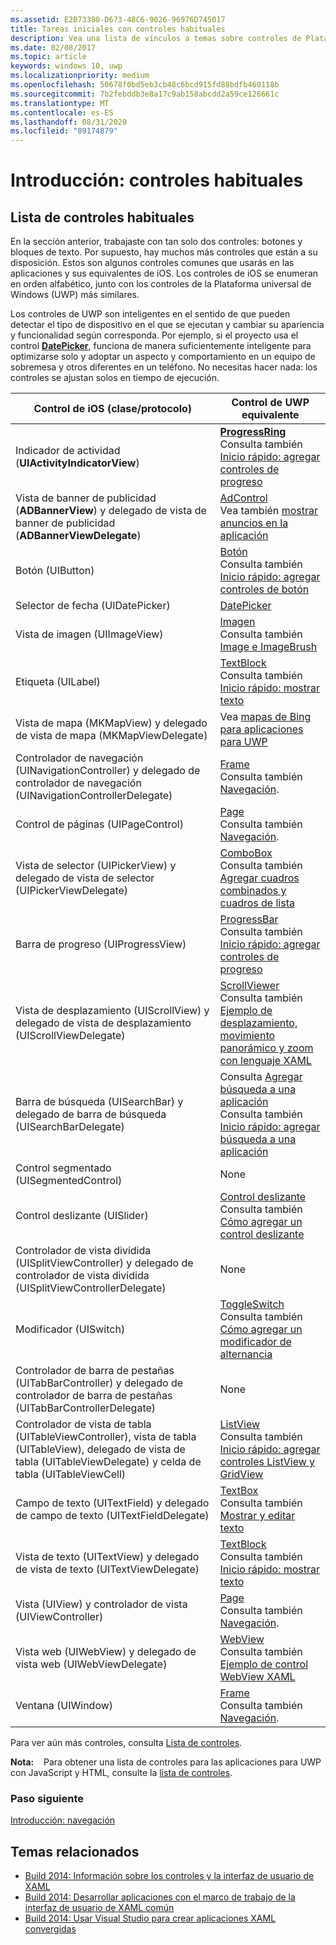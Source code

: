 ```yaml
---
ms.assetid: E2B73380-D673-48C6-9026-96976D745017
title: Tareas iniciales con controles habituales
description: Vea una lista de vínculos a temas sobre controles de Plataforma universal de Windows comunes (UWP) y sus controles de iOS equivalentes.
ms.date: 02/08/2017
ms.topic: article
keywords: windows 10, uwp
ms.localizationpriority: medium
ms.openlocfilehash: 50678f0bd5eb3cb48c6bcd915fd88bdfb460118b
ms.sourcegitcommit: 7b2febddb3e8a17c9ab158abcdd2a59ce126661c
ms.translationtype: MT
ms.contentlocale: es-ES
ms.lasthandoff: 08/31/2020
ms.locfileid: "89174879"
---
```

# <a name="getting-started-common-controls"></a>Introducción: controles habituales


## <a name="common-controls-list"></a>Lista de controles habituales

En la sección anterior, trabajaste con tan solo dos controles: botones y bloques de texto. Por supuesto, hay muchos más controles que están a su disposición. Estos son algunos controles comunes que usarás en las aplicaciones y sus equivalentes de iOS. Los controles de iOS se enumeran en orden alfabético, junto con los controles de la Plataforma universal de Windows (UWP) más similares.

Los controles de UWP son inteligentes en el sentido de que pueden detectar el tipo de dispositivo en el que se ejecutan y cambiar su apariencia y funcionalidad según corresponda. Por ejemplo, si el proyecto usa el control [**DatePicker**](/previous-versions/windows/apps/br211681(v=win.10)), funciona de manera suficientemente inteligente para optimizarse solo y adoptar un aspecto y comportamiento en un equipo de sobremesa y otros diferentes en un teléfono. No necesitas hacer nada: los controles se ajustan solos en tiempo de ejecución.

| Control de iOS (clase/protocolo) | Control de UWP equivalente |
|------------------------------|--------------------------------------|
| Indicador de actividad (**UIActivityIndicatorView**) | [**ProgressRing**](/uwp/api/Windows.UI.Xaml.Controls.ProgressRing) <br/> Consulta también [Inicio rápido: agregar controles de progreso](/previous-versions/windows/apps/hh780651(v=win.10)) |
| Vista de banner de publicidad (**ADBannerView**) y delegado de vista de banner de publicidad (**ADBannerViewDelegate**) | [AdControl](/uwp/api/microsoft.advertising.winrt.ui.adcontrol) <br/> Vea también [mostrar anuncios en la aplicación](../monetize/display-ads-in-your-app.md) |
| Botón (UIButton) | [Botón](/uwp/api/Windows.UI.Xaml.Controls.Button) <br/> Consulta también [Inicio rápido: agregar controles de botón](/previous-versions/windows/apps/jj153346(v=win.10)) |
| Selector de fecha (UIDatePicker) | [DatePicker](/previous-versions/windows/apps/br211681(v=win.10)) |
| Vista de imagen (UIImageView) | [Imagen](/uwp/api/Windows.UI.Xaml.Controls.Image) <br/> Consulta también [Image e ImageBrush](../design/controls-and-patterns/images-imagebrushes.md) |
| Etiqueta (UILabel) | [TextBlock](/uwp/api/Windows.UI.Xaml.Controls.TextBlock) <br/> Consulta también [Inicio rápido: mostrar texto](/previous-versions/windows/apps/hh700392(v=win.10)) |
| Vista de mapa (MKMapView) y delegado de vista de mapa (MKMapViewDelegate) | Vea [mapas de Bing para aplicaciones para UWP](/previous-versions/windows/apps/dn642089(v=win.10)) |
| Controlador de navegación (UINavigationController) y delegado de controlador de navegación (UINavigationControllerDelegate) | [Frame](/uwp/api/Windows.UI.Xaml.Controls.Frame) <br/> Consulta también [Navegación](../design/basics/navigation-basics.md). |
| Control de páginas (UIPageControl) | [Page](/uwp/api/Windows.UI.Xaml.Controls.Page) <br/> Consulta también [Navegación](../design/basics/navigation-basics.md). |
| Vista de selector (UIPickerView) y delegado de vista de selector (UIPickerViewDelegate) | [ComboBox](/uwp/api/Windows.UI.Xaml.Controls.ComboBox) <br/> Consulta también [Agregar cuadros combinados y cuadros de lista](/previous-versions/windows/apps/hh780616(v=win.10)) |
| Barra de progreso (UIProgressView) | [ProgressBar](/uwp/api/Windows.UI.Xaml.Controls.ProgressBar) <br/> Consulta también [Inicio rápido: agregar controles de progreso](/previous-versions/windows/apps/hh780651(v=win.10)) |
| Vista de desplazamiento (UIScrollView) y delegado de vista de desplazamiento (UIScrollViewDelegate) | [ScrollViewer](/uwp/api/Windows.UI.Xaml.Controls.ScrollViewer) <br/>  Consulta también [Ejemplo de desplazamiento, movimiento panorámico y zoom con lenguaje XAML](https://github.com/microsoftarchive/msdn-code-gallery-microsoft/tree/411c271e537727d737a53fa2cbe99eaecac00cc0/Official%20Windows%20Platform%20Sample/Windows%208%20app%20samples/%5BC%23%5D-Windows%208%20app%20samples/C%23/Windows%208%20app%20samples/XAML%20scrolling%2C%20panning%2C%20and%20zooming%20sample%20(Windows%208)) |
| Barra de búsqueda (UISearchBar) y delegado de barra de búsqueda (UISearchBarDelegate) | Consulta [Agregar búsqueda a una aplicación](/previous-versions/windows/apps/jj130767(v=win.10)) <br/>  Consulta también [Inicio rápido: agregar búsqueda a una aplicación](/previous-versions/windows/apps/hh868180(v=win.10)) |
| Control segmentado (UISegmentedControl) | None |
| Control deslizante (UISlider) | [Control deslizante](/uwp/api/Windows.UI.Xaml.Controls.Slider) <br/>  Consulta también [Cómo agregar un control deslizante](/previous-versions/windows/apps/hh868197(v=win.10)) |
| Controlador de vista dividida (UISplitViewController) y delegado de controlador de vista dividida (UISplitViewControllerDelegate) | None |
| Modificador (UISwitch) | [ToggleSwitch](/uwp/api/Windows.UI.Xaml.Controls.ToggleSwitch) <br/>  Consulta también [Cómo agregar un modificador de alternancia](/previous-versions/windows/apps/hh868198(v=win.10)) |
| Controlador de barra de pestañas (UITabBarController) y delegado de controlador de barra de pestañas (UITabBarControllerDelegate) | None |
| Controlador de vista de tabla (UITableViewController), vista de tabla (UITableView), delegado de vista de tabla (UITableViewDelegate) y celda de tabla (UITableViewCell) | [ListView](/uwp/api/Windows.UI.Xaml.Controls.ListView) <br/>  Consulta también [Inicio rápido: agregar controles ListView y GridView](/previous-versions/windows/apps/hh780650(v=win.10)) |
| Campo de texto (UITextField) y delegado de campo de texto (UITextFieldDelegate) | [TextBox](/uwp/api/Windows.UI.Xaml.Controls.TextBox) <br/>  Consulta también [Mostrar y editar texto](../design/controls-and-patterns/text-controls.md) |
| Vista de texto (UITextView) y delegado de vista de texto (UITextViewDelegate) | [TextBlock](/uwp/api/Windows.UI.Xaml.Controls.TextBlock) <br/>  Consulta también [Inicio rápido: mostrar texto](/previous-versions/windows/apps/hh700392(v=win.10)) |
| Vista (UIView) y controlador de vista (UIViewController) | [Page](/uwp/api/Windows.UI.Xaml.Controls.Page) <br/>  Consulta también [Navegación](../design/basics/navigation-basics.md). |
| Vista web (UIWebView) y delegado de vista web (UIWebViewDelegate) | [WebView](/uwp/api/Windows.UI.Xaml.Controls.WebView) <br/>  Consulta también [Ejemplo de control WebView XAML](https://github.com/microsoftarchive/msdn-code-gallery-microsoft/tree/411c271e537727d737a53fa2cbe99eaecac00cc0/Official%20Windows%20Platform%20Sample/Windows%208%20app%20samples/%5BC%23%5D-Windows%208%20app%20samples/C%23/Windows%208%20app%20samples/XAML%20WebView%20control%20sample%20(Windows%208)) |
| Ventana (UIWindow) | [Frame](/uwp/api/Windows.UI.Xaml.Controls.Frame) <br/>  Consulta también [Navegación](../design/basics/navigation-basics.md). |

Para ver aún más controles, consulta [Lista de controles](../design/controls-and-patterns/index.md).

**Nota:**    Para obtener una lista de controles para las aplicaciones para UWP con JavaScript y HTML, consulte la [lista de controles](/previous-versions/windows/apps/hh465453(v=win.10)).

### <a name="next-step"></a>Paso siguiente

[Introducción: navegación](getting-started-navigation.md)

## <a name="related-topics"></a>Temas relacionados

* [Build 2014: Información sobre los controles y la interfaz de usuario de XAML](https://channel9.msdn.com/Events/Build/2014/2-516)
* [Build 2014: Desarrollar aplicaciones con el marco de trabajo de la interfaz de usuario de XAML común](https://channel9.msdn.com/Events/Build/2014/2-507)
* [Build 2014: Usar Visual Studio para crear aplicaciones XAML convergidas](https://channel9.msdn.com/Events/Build/2014/3-591)